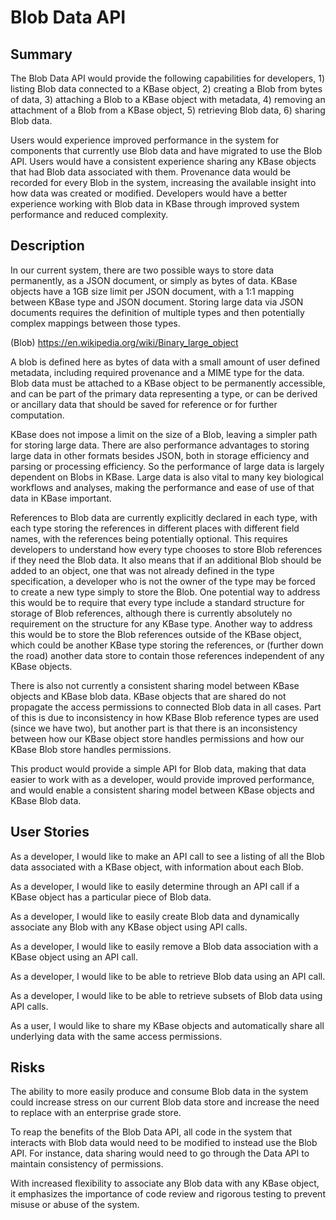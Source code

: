 # Blob Data API

## Summary

The Blob Data API would provide the following capabilities for developers, 1) listing Blob data connected to a KBase object, 2) creating a Blob from bytes of data, 3) attaching a Blob to a KBase object with metadata, 4) removing an attachment of a Blob from a KBase object, 5) retrieving Blob data, 6) sharing Blob data.

Users would experience improved performance in the system for components that currently use Blob data and have migrated to use the Blob API.  Users would have a consistent experience sharing any KBase objects that had Blob data associated with them.  Provenance data would be recorded for every Blob in the system, increasing the available insight into how data was created or modified.  Developers would have a better experience working with Blob data in KBase through improved system performance and reduced complexity.

## Description

In our current system, there are two possible ways to store data permanently, as a JSON document, or simply as bytes of data.  KBase objects have a 1GB size limit per JSON document, with a 1:1 mapping between KBase type and JSON document.  Storing large data via JSON documents requires the definition of multiple types and then potentially complex mappings between those types.

(Blob) https://en.wikipedia.org/wiki/Binary_large_object

A blob is defined here as bytes of data with a small amount of user defined metadata, including required provenance and a MIME type for the data.  Blob data must be attached to a KBase object to be permanently accessible, and can be part of the primary data representing a type, or can be derived or ancillary data that should be saved for reference or for further computation. 

KBase does not impose a limit on the size of a Blob, leaving a simpler path for storing large data.  There are also performance advantages to storing large data in other formats besides JSON, both in storage efficiency and parsing or processing efficiency.  So the performance of large data is largely dependent on Blobs in KBase.  Large data is also vital to many key biological workflows and analyses, making the performance and ease of use of that data in KBase important.

References to Blob data are currently explicitly declared in each type, with each type storing the references in different places with different field names, with the references being potentially optional.  This requires developers to understand how every type chooses to store Blob references if they need the Blob data.  It also means that if an additional Blob should be added to an object, one that was not already defined in the type specification, a developer who is not the owner of the type may be forced to create a new type simply to store the Blob.  One potential way to address this would be to require that every type include a standard structure for storage of Blob references, although there is currently absolutely no requirement on the structure for any KBase type.  Another way to address this would be to store the Blob references outside of the KBase object, which could be another KBase type storing the references, or (further down the road) another data store to contain those references independent of any KBase objects.

There is also not currently a consistent sharing model between KBase objects and KBase blob data.  KBase objects that are shared do not propagate the access permissions to connected Blob data in all cases.  Part of this is due to inconsistency in how KBase Blob reference types are used (since we have two), but another part is that there is an inconsistency between how our KBase object store handles permissions and how our KBase Blob store handles permissions.

This product would provide a simple API for Blob data, making that data easier to work with as a developer, would provide improved performance, and would enable a consistent sharing model between KBase objects and KBase Blob data.

## User Stories

As a developer, I would like to make an API call to see a listing of all the Blob data associated with a KBase object, with information about each Blob.

As a developer, I would like to easily determine through an API call if a KBase object has a particular piece of Blob data.

As a developer, I would like to easily create Blob data and dynamically associate any Blob with any KBase object using API calls.

As a developer, I would like to easily remove a Blob data association with a KBase object using an API call.

As a developer, I would like to be able to retrieve Blob data using an API call.

As a developer, I would like to be able to retrieve subsets of Blob data using API calls.

As a user, I would like to share my KBase objects and automatically share all underlying data with the same access permissions.  

## Risks

The ability to more easily produce and consume Blob data in the system could increase stress on our current Blob data store and increase the need to replace with an enterprise grade store.

To reap the benefits of the Blob Data API, all code in the system that interacts with Blob data would need to be modified to instead use the Blob API.  For instance, data sharing would need to go through the Data API to maintain consistency of permissions.

With increased flexibility to associate any Blob data with any KBase object, it emphasizes the importance of code review and rigorous testing to prevent misuse or abuse of the system.

